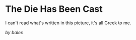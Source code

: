 # The Die Has Been Cast

I can't read what's written in this picture, it's all Greek to me.

_by balex_
